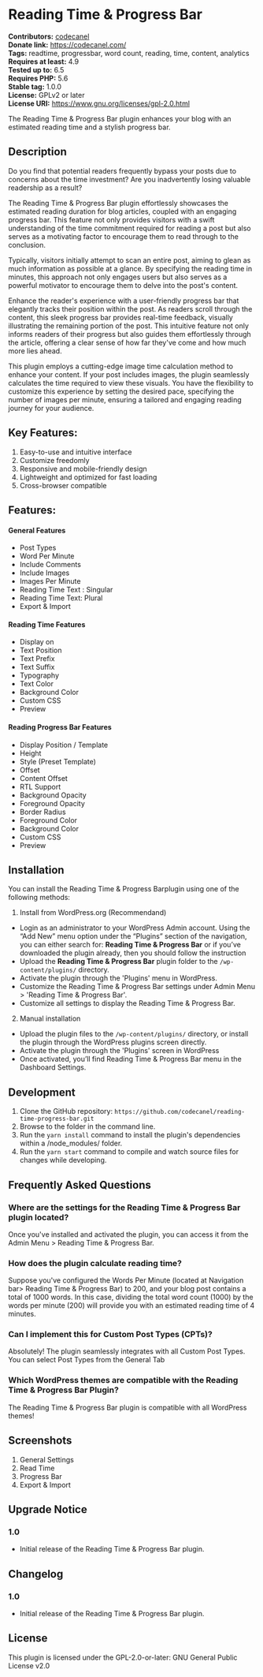 # Reading Time & Progress Bar #
**Contributors:** [codecanel](https://profiles.wordpress.org/codecanel/)  
**Donate link:** https://codecanel.com/  
**Tags:** readtime, progressbar, word count, reading, time, content, analytics  
**Requires at least:** 4.9  
**Tested up to:** 6.5  
**Requires PHP:** 5.6  
**Stable tag:** 1.0.0  
**License:** GPLv2 or later  
**License URI:** https://www.gnu.org/licenses/gpl-2.0.html  

The Reading Time & Progress Bar plugin enhances your blog with an estimated reading time and a stylish progress bar.


## Description ##

Do you find that potential readers frequently bypass your posts due to concerns about the time investment? Are you inadvertently losing valuable readership as a result?

The Reading Time & Progress Bar plugin effortlessly showcases the estimated reading duration for blog articles, coupled with an engaging progress bar. This feature not only provides visitors with a swift understanding of the time commitment required for reading a post but also serves as a motivating factor to encourage them to read through to the conclusion.

Typically, visitors initially attempt to scan an entire post, aiming to glean as much information as possible at a glance. By specifying the reading time in minutes, this approach not only engages users but also serves as a powerful motivator to encourage them to delve into the post's content.

Enhance the reader's experience with a user-friendly progress bar that elegantly tracks their position within the post. As readers scroll through the content, this sleek progress bar provides real-time feedback, visually illustrating the remaining portion of the post. This intuitive feature not only informs readers of their progress but also guides them effortlessly through the article, offering a clear sense of how far they've come and how much more lies ahead.


This plugin employs a cutting-edge image time calculation method to enhance your content. If your post includes images, the plugin seamlessly calculates the time required to view these visuals. You have the flexibility to customize this experience by setting the desired pace, specifying the number of images per minute, ensuring a tailored and engaging reading journey for your audience.


## Key Features: ##

1. Easy-to-use and intuitive interface
2. Customize freedomly
3. Responsive and mobile-friendly design
4. Lightweight and optimized for fast loading
5. Cross-browser compatible


## Features: ##

#### General Features
 * Post Types
 * Word Per Minute
 * Include Comments
 * Include Images
 * Images Per Minute
 * Reading Time Text : Singular
 * Reading Time Text: Plural
 * Export & Import

#### Reading Time Features
 * Display on
 * Text Position
 * Text Prefix
 * Text Suffix
 * Typography
 * Text Color
 * Background Color
 * Custom CSS
 * Preview

#### Reading Progress Bar Features
 * Display Position / Template
 * Height
 * Style (Preset Template)
 * Offset
 * Content Offset
 * RTL Support
 * Background Opacity
 * Foreground Opacity
 * Border Radius
 * Foreground Color
 * Background Color
 * Custom CSS
 * Preview



## Installation ##

You can install the Reading Time & Progress Barplugin using one of the following methods:

1. Install from WordPress.org (Recommendand)
  * Login as an administrator to your WordPress Admin account. Using the “Add New” menu option under the “Plugins” section of the navigation, you can either search for: **Reading Time & Progress Bar** or if you’ve downloaded the plugin already, then you should follow the instruction
  * Upload the **Reading Time & Progress Bar** plugin folder to the `/wp-content/plugins/` directory.
  * Activate the plugin through the 'Plugins' menu in WordPress.
  * Customize the Reading Time & Progress Bar settings under Admin Menu > 'Reading Time & Progress Bar'.
  * Customize all settings to display the Reading Time & Progress Bar.

2. Manual installation
  * Upload the plugin files to the `/wp-content/plugins/` directory, or install the plugin through the WordPress plugins screen directly.
  * Activate the plugin through the 'Plugins' screen in WordPress
  * Once activated, you’ll find Reading Time & Progress Bar menu in the Dashboard Settings.

## Development

1. Clone the GitHub repository: `https://github.com/codecanel/reading-time-progress-bar.git`
2. Browse to the folder in the command line.
3. Run the `yarn install` command to install the plugin's dependencies within a /node_modules/ folder.
4. Run the `yarn start` command to compile and watch source files for changes while developing.

## Frequently Asked Questions ##

### Where are the settings for the Reading Time & Progress Bar plugin located? ###
Once you've installed and activated the plugin, you can access it from the Admin Menu > Reading Time & Progress Bar.

### How does the plugin calculate reading time? ###
Suppose you've configured the Words Per Minute (located at Navigation bar> Reading Time & Progress Bar) to 200, and your blog post contains a total of 1000 words. In this case, dividing the total word count (1000) by the words per minute (200) will provide you with an estimated reading time of 4 minutes.

### Can I implement this for Custom Post Types (CPTs)? ###
Absolutely! The plugin seamlessly integrates with all Custom Post Types. You can select Post Types from the General Tab

### Which WordPress themes are compatible with the Reading Time & Progress Bar Plugin? ###
The Reading Time & Progress Bar plugin is compatible with all WordPress themes!



## Screenshots ##

1. General Settings
2. Read Time
3. Progress Bar
4. Export & Import



## Upgrade Notice ##

### 1.0 ###
* Initial release of the Reading Time & Progress Bar plugin.



## Changelog ##

### 1.0 ###
* Initial release of the Reading Time & Progress Bar plugin.



## License ##

This plugin is licensed under the GPL-2.0-or-later: GNU General Public License v2.0
